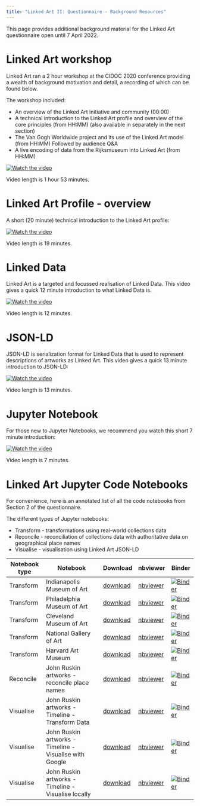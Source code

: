 ```yaml
---
title: "Linked Art II: Questionnaire - Background Resources"
---
```


This page provides additional background material for the Linked Art questionnaire open until 7 April 2022.

# Linked Art workshop

Linked Art ran a 2 hour workshop at the CIDOC 2020 conference providing a wealth of background motivation and detail, a recording of which can be found below.

The workshop included:
* An overview of the Linked Art initiative and community (00:00)
* A technical introduction to the Linked Art profile and overview of the core principles (from HH:MM) (also available in separately in the next section)
* The Van Gogh Worldwide project and its use of the Linked Art model (from HH:MM)
Followed by audience Q&A
* A live encoding of data from the Rijksmuseum into Linked Art (from HH:MM)

[![Watch the video](https://img.youtube.com/vi/afO7KEysda8/default.jpg)](https://youtu.be/afO7KEysda8)






Video length is 1 hour 53 minutes. 

# Linked Art Profile - overview

A short (20 minute) technical introduction to the Linked Art profile:

[![Watch the video](https://img.youtube.com/vi/lDbasKNtWM8/default.jpg)](https://youtu.be/lDbasKNtWM8)

Video length is 19 minutes.

# Linked Data

Linked Art is a targeted and focussed realisation of Linked Data. This video gives a quick 12 minute introduction to what Linked Data is.

[![Watch the video](https://img.youtube.com/vi/4x_xzT5eF5Q/default.jpg)](https://youtu.be/4x_xzT5eF5Q)

Video length is 12 minutes. 

# JSON-LD 

JSON-LD is serialization format for Linked Data that is used to represent descriptions of artworks as Linked Art. This video gives a quick 13 minute introduction to JSON-LD:

[![Watch the video](https://img.youtube.com/vi/vioCbTo3C-4/default.jpg)](https://youtu.be/vioCbTo3C-4)



Video length is 13 minutes.

# Jupyter Notebook 

For those new to Jupyter Notebooks, we recommend you watch this short 7 minute introduction:

[![Watch the video](https://img.youtube.com/vi/jZ952vChhuI/default.jpg)](https://youtu.be/jZ952vChhuI)

Video length is 7 minutes. 

# Linked Art Jupyter Code Notebooks

For convenience, here is an annotated list of all the code notebooks from Section 2 of the questionnaire.

The different types of Jupyter notebooks:
- Transform - transformations using real-world collections data
- Reconcile - reconciliation of collections data with authoritative data on geographical place names
- Visualise - visualisation using Linked Art JSON-LD
  

|Notebook type | Notebook  | Download | nbviewer | Binder |
| -------- | ------------- | ------------- | ------- | ------ |
| Transform | Indianapolis Museum of Art  |  [download](01-01-Transform-XML-IMA.ipynb) | [nbviewer](https://nbviewer.org/github/tgra/Linked-Art/blob/main/01-01-Transform-XML-IMA.ipynb) | [![Binder](https://mybinder.org/badge_logo.svg)](https://mybinder.org/v2/gh/tgra/Linked-Art/HEAD?labpath=01-01-Transform-XML-IMA.ipynb)|
| Transform| Philadelphia Museum of Art | [download](01-04-Transform-CSV-PMA.ipynb) | [nbviewer](https://nbviewer.org/github/tgra/Linked-Art/blob/main/01-04-Transform-CSV-PMA.ipynb) | [![Binder](https://mybinder.org/badge_logo.svg)](https://mybinder.org/v2/gh/tgra/Linked-Art/HEAD?labpath=01-04-Transform-CSV-PMA.ipynb) |
| Transform| Cleveland Museum of Art | [download](01-02-Transform-CSV-CMA.ipynb) | [nbviewer](https://nbviewer.org/github/tgra/Linked-Art/blob/main/01-02-Transform-CSV-CMA.ipynb) | [![Binder](https://mybinder.org/badge_logo.svg)](https://mybinder.org/v2/gh/tgra/Linked-Art/HEAD?labpath=01-02-Transform-CSV-CMA.ipynb) |
| Transform| National Gallery of Art | [download](01-03-Transform-CSV-NGA.ipynb) | [nbviewer](https://nbviewer.org/github/tgra/Linked-Art/blob/main/01-03-Transform-CSV-NGA.ipynb) | [![Binder](https://mybinder.org/badge_logo.svg)](https://mybinder.org/v2/gh/tgra/Linked-Art/HEAD?labpath=01-03-Transform-CSV-NGA.ipynb) |
| Transform| Harvard Art Museum | [download](01-05-Transform-JSON-Harvard-API.ipynb) | [nbviewer](https://nbviewer.org/github/tgra/Linked-Art/blob/main/01-05-Transform-JSON-Harvard-API.ipynb) | [![Binder](https://mybinder.org/badge_logo.svg)](https://mybinder.org/v2/gh/tgra/Linked-Art/HEAD?labpath=01-05-Transform-JSON-Harvard-API.ipynb) |
| Reconcile| John Ruskin artworks - reconcile place names | [download](02-01-Reconcile-John-Ruskin-Place-Names.ipynb) | [nbviewer](https://nbviewer.org/github/tgra/Linked-Art/blob/main/02-01-Reconcile-John-Ruskin-Place-Names.ipynb) | [![Binder](https://mybinder.org/badge_logo.svg)](https://mybinder.org/v2/gh/tgra/Linked-Art/HEAD?labpath=02-01-Reconcile-John-Ruskin-Place-Names.ipynb) |
| Visualise | John Ruskin artworks - Timeline - Transform Data | [download](02-01-Visualise-John-Ruskin-Transform-Data.ipynb)|[nbviewer](https://nbviewer.org/github/tgra/Linked-Art/blob/main/02-01-Visualise-John-Ruskin-Transform-Data.ipynb)|[![Binder](https://mybinder.org/badge_logo.svg)](https://mybinder.org/v2/gh/tgra/Linked-Art/HEAD?labpath=02-01-Visualise-John-Ruskin-Transform-Data.ipynb)|
| Visualise | John Ruskin artworks - Timeline - Visualise with Google | [download](02-02-Visualise-John-Ruskin-Google-Spreadsheet.ipynb)|[nbviewer](https://nbviewer.org/github/tgra/Linked-Art/blob/main/02-02-Visualise-John-Ruskin-Google-Spreadsheet.ipynb)|[![Binder](https://mybinder.org/badge_logo.svg)](https://mybinder.org/v2/gh/tgra/Linked-Art/HEAD?labpath=02-02-Visualise-John-Ruskin-Google-Spreadsheet.ipynb)|
| Visualise | John Ruskin artworks - Timeline - Visualise locally | [download](02-03-Visualise-John-Ruskin-Local.ipynb)|[nbviewer](https://nbviewer.org/github/tgra/Linked-Art/blob/main/02-03-Visualise-John-Ruskin-Local.ipynb)|[![Binder](https://mybinder.org/badge_logo.svg)](https://mybinder.org/v2/gh/tgra/Linked-Art/HEAD?labpath=02-03-Visualise-John-Ruskin-Local.ipynb)|


